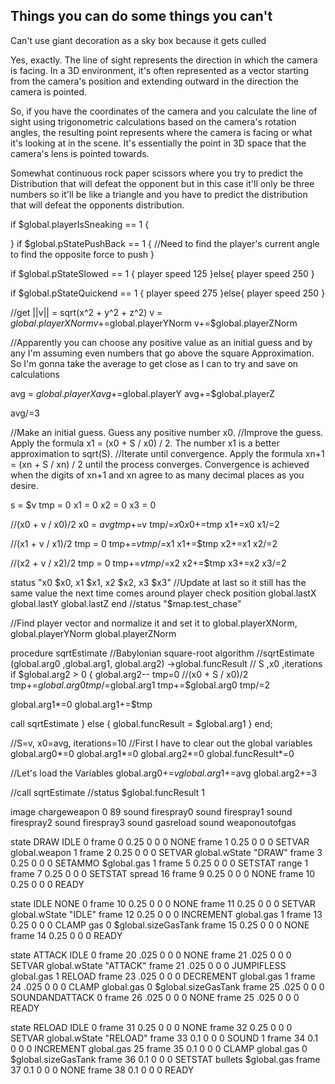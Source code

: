 ## Things you can do some things you can't
Can't use giant decoration as a sky box because it gets culled


Yes, exactly. The line of sight represents the direction in which the camera is facing. In a 3D environment, it's often represented as a vector starting from the camera's position and extending outward in the direction the camera is pointed.

So, if you have the coordinates of the camera and you calculate the line of sight using trigonometric calculations based on the camera's rotation angles, the resulting point represents where the camera is facing or what it's looking at in the scene. It's essentially the point in 3D space that the camera's lens is pointed towards.

Somewhat continuous rock paper scissors where you try to predict the Distribution that will defeat the opponent but in this case it'll only be three numbers so it'll be like a triangle and you have to predict the distribution that will defeat the opponents distribution.


if $global.playerIsSneaking == 1 {

} 
if $global.pStatePushBack == 1 {
//Need to find the player's current angle to find the opposite force to push
}

if $global.pStateSlowed == 1 {
player speed 125
}else{
player speed 250
}

if $global.pStateQuickend == 1 {
player speed 275
}else{
player speed 250
}



//get ||v|| = sqrt(x^2 + y^2 + z^2)
v = $global.playerXNorm
v+=$global.playerYNorm
v+=$global.playerZNorm

//Apparently you can choose any positive value as an initial guess and by any I'm assuming even numbers that go above the square Approximation. So I'm gonna take the average to get close as I can to try and save on calculations

avg = $global.playerX
avg+=$global.playerY
avg+=$global.playerZ

avg/=3

//Make an initial guess. Guess any positive number x0.
//Improve the guess. Apply the formula x1 = (x0 + S / x0) / 2. The number x1 is a better approximation to sqrt(S).
//Iterate until convergence. Apply the formula xn+1 = (xn + S / xn) / 2 until the process converges. Convergence is achieved when the digits of xn+1 and xn agree to as many decimal places as you desire.

s = $v
tmp = 0
x1 = 0
x2 = 0
x3 = 0

//(x0 + v / x0)/2
x0 = $avg 
tmp+=$v
tmp/=$x0
x0+=$tmp
x1+=x0
x1/=2

//(x1 + v / x1)/2
tmp = 0
tmp+=$v
tmp/=$x1
x1+=$tmp
x2+=x1
x2/=2

//(x2 + v / x2)/2
tmp = 0
tmp+=$v
tmp/=$x2
x2+=$tmp
x3+=x2
x3/=2

status "x0 $x0, x1 $x1, x2 $x2, x3 $x3"
//Update at last so it still has the same value the next time comes around
player check position global.lastX global.lastY global.lastZ
end
//status "$map.test_chase"

//Find player vector and normalize it and set it to global.playerXNorm, global.playerYNorm global.playerZNorm




procedure sqrtEstimate
//Babylonian square-root algorithm
//sqrtEstimate (global.arg0 ,global.arg1, global.arg2) ->global.funcResult
//              S           ,x0          ,iterations
if $global.arg2 > 0 {
global.arg2--
tmp=0
//(x0 + S / x0)/2
tmp+=$global.arg0
tmp/=$global.arg1
tmp+=$global.arg0
tmp/=2

global.arg1*=0
global.arg1+=$tmp

call sqrtEstimate
} else {
global.funcResult = $global.arg1
} 
end;







//S=v, x0=avg, iterations=10
//First I have to clear out the global variables
global.arg0*=0
global.arg1*=0
global.arg2*=0
global.funcResult*=0

//Let's load the Variables
global.arg0+=$v
global.arg1+=$avg
global.arg2+=3

//call sqrtEstimate
//status $global.funcResult 1







image chargeweapon 0 89
sound firespray0
sound firespray1
sound firespray2
sound firespray3
sound gasreload
sound weaponoutofgas

state DRAW IDLE 0
frame 0 0.25 0 0 0 NONE
frame 1 0.25 0 0 0 SETVAR global.weapon 1
frame 2 0.25 0 0 0 SETVAR global.wState "DRAW"
frame 3 0.25 0 0 0 SETAMMO $global.gas 1
frame 5 0.25 0 0 0 SETSTAT range 1
frame 7 0.25 0 0 0 SETSTAT spread 16
frame 9 0.25 0 0 0 NONE
frame 10 0.25 0 0 0 READY

state IDLE NONE 0
frame 10 0.25 0 0 0 NONE
frame 11 0.25 0 0 0 SETVAR global.wState "IDLE"
frame 12 0.25 0 0 0 INCREMENT global.gas 1
frame 13 0.25 0 0 0 CLAMP gas 0 $global.sizeGasTank
frame 15 0.25 0 0 0 NONE
frame 14 0.25 0 0 0 READY

state ATTACK IDLE 0
frame 20 .025 0 0 0 NONE
frame 21 .025 0 0 0 SETVAR global.wState "ATTACK"
frame 21 .025 0 0 0 JUMPIFLESS global.gas 1 RELOAD
frame 23 .025 0 0 0 DECREMENT global.gas 1
frame 24 .025 0 0 0 CLAMP global.gas 0 $global.sizeGasTank
frame 25 .025 0 0 0 SOUNDANDATTACK 0
frame 26 .025 0 0 0 NONE
frame 25 .025 0 0 0 READY

state RELOAD IDLE 0
frame 31 0.25 0 0 0 NONE
frame 32 0.25 0 0 0 SETVAR global.wState "RELOAD"
frame 33 0.1 0 0 0 SOUND 1
frame 34 0.1 0 0 0 INCREMENT global.gas 25
frame 35 0.1 0 0 0 CLAMP global.gas 0 $global.sizeGasTank
frame 36 0.1 0 0 0 SETSTAT bullets $global.gas
frame 37 0.1 0 0 0 NONE
frame 38 0.1 0 0 0 READY